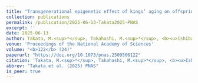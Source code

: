 ```yaml
---
title: "Transgenerational epigenetic effect of kings’ aging on offspring’s caste fate mediated by sperm DNA methylation in termites"
collection: publications
permalink: /publication/2025-06-13-Takata2025-PNAS
excerpt: ''
date: 2025-06-13
author: Takata, M.<sup>*</sup>, Takahashi, M.<sup>*</sup>, <b><u>Ishibashi, T.</u></b>, Tasaki, E., Rueppell, O., Vargo, L. E., Matsuura, K.<sup>†</sup>
venue: 'Proceedings of the National Academy of Sciences'
volume: "<b>122</b> (24)"
paperurl: "https://doi.org/10.1073/pnas.2509506122"
citation: 'Takata, M.<sup>*</sup>, Takahashi, M.<sup>*</sup>, <b><u>Ishibashi, T.</u></b>, Tasaki, E., Rueppell, O., Vargo, L. E., Matsuura, K.<sup>†</sup> (2025) "Transgenerational epigenetic effect of kings’ aging on offspring’s caste fate mediated by sperm DNA methylation in termites" <i>Proceedings of the National Academy of Sciences</i>, <b>122</b> (24) e2509506122'
abbrev: "Takata et al. (2025) PNAS"
is_peer: true
---
```

